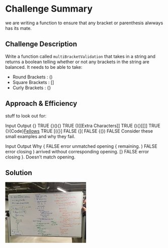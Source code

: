 # Challenge Summary
we are writing a function to ensure that any bracket or parenthesis alwways has its mate.

## Challenge Description
Write a function called `multiBracketValidation` that takes in a string and returns a boolean telling whether or not any brackets in the string are balanced. It needs to be able to take:
* Round Brackets : ()
* Square Brackets : []
* Curly Brackets : {}

## Approach & Efficiency
<!-- What approach did you take? Why? What is the Big O space/time for this approach? -->

stuff to look out for:

Input	Output
{}	TRUE
{}(){}	TRUE
()[[Extra Characters]]	TRUE
(){}[[]]	TRUE
{}{Code}[Fellows](())	TRUE
[({}]	FALSE
(](	FALSE
{(})	FALSE
Consider these small examples and why they fail.

Input	Output	Why
{	FALSE	error unmatched opening { remaining.
)	FALSE	error closing ) arrived without corresponding opening.
[}	FALSE	error closing }. Doesn’t match opening.

## Solution
![](./IMG_7935.jpg)



